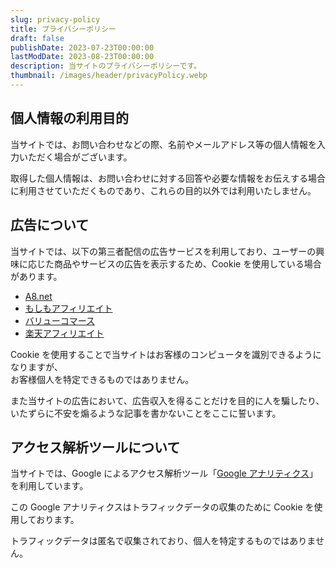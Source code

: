 ```yaml
---
slug: privacy-policy
title: プライバシーポリシー
draft: false
publishDate: 2023-07-23T00:00:00
lastModDate: 2023-08-23T00:00:00
description: 当サイトのプライバシーポリシーです。
thumbnail: /images/header/privacyPolicy.webp
---
```

## 個人情報の利用目的

当サイトでは、お問い合わせなどの際、名前やメールアドレス等の個人情報を入力いただく場合がございます。

取得した個人情報は、お問い合わせに対する回答や必要な情報をお伝えする場合に利用させていただくものであり、これらの目的以外では利用いたしません。

## 広告について

当サイトでは、以下の第三者配信の広告サービスを利用しており、ユーザーの興味に応じた商品やサービスの広告を表示するため、Cookie を使用している場合があります。

-   [A8.net](https://www.a8.net/)
-   [もしもアフィリエイト](https://af.moshimo.com/)
-   [バリューコマース](https://www.valuecommerce.ne.jp/)
-   [楽天アフィリエイト](https://affiliate.rakuten.co.jp/)

Cookie を使用することで当サイトはお客様のコンピュータを識別できるようになりますが、  
お客様個人を特定できるものではありません。

また当サイトの広告において、広告収入を得ることだけを目的に人を騙したり、  
いたずらに不安を煽るような記事を書かないことをここに誓います。

## アクセス解析ツールについて

当サイトでは、Google によるアクセス解析ツール「[Google アナリティクス](https://marketingplatform.google.com/intl/ja/about/analytics/)」を利用しています。

この Google アナリティクスはトラフィックデータの収集のために Cookie を使用しております。

トラフィックデータは匿名で収集されており、個人を特定するものではありません。
